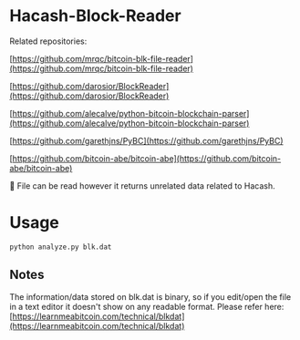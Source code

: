 # Hacash-Block-Reader

Related repositories:

[https://github.com/mrqc/bitcoin-blk-file-reader](https://github.com/mrqc/bitcoin-blk-file-reader)

[https://github.com/darosior/BlockReader](https://github.com/darosior/BlockReader)

[https://github.com/alecalve/python-bitcoin-blockchain-parser](https://github.com/alecalve/python-bitcoin-blockchain-parser)

[https://github.com/garethjns/PyBC](https://github.com/garethjns/PyBC)

[https://github.com/bitcoin-abe/bitcoin-abe](https://github.com/bitcoin-abe/bitcoin-abe)

:scroll: File can be read however it returns unrelated data related to Hacash.

# Usage

```
python analyze.py blk.dat

```
## Notes

The information/data stored on blk.dat is binary, so if you edit/open the file in a text editor it doesn't show on any readable format. Please refer here: [https://learnmeabitcoin.com/technical/blkdat](https://learnmeabitcoin.com/technical/blkdat)
